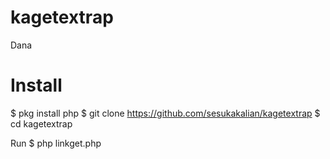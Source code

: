 # kagetextrap
Dana

# Install
$ pkg install php
$ git clone https://github.com/sesukakalian/kagetextrap
$ cd kagetextrap

Run
$ php linkget.php

